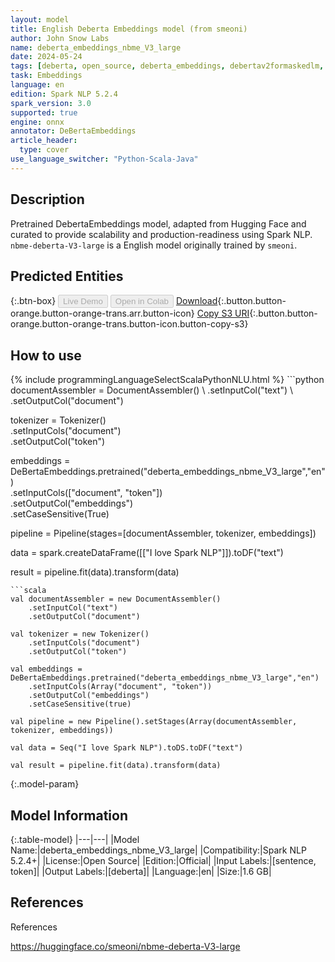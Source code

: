 ```yaml
---
layout: model
title: English Deberta Embeddings model (from smeoni)
author: John Snow Labs
name: deberta_embeddings_nbme_V3_large
date: 2024-05-24
tags: [deberta, open_source, deberta_embeddings, debertav2formaskedlm, en, onnx]
task: Embeddings
language: en
edition: Spark NLP 5.2.4
spark_version: 3.0
supported: true
engine: onnx
annotator: DeBertaEmbeddings
article_header:
  type: cover
use_language_switcher: "Python-Scala-Java"
---
```


## Description

Pretrained DebertaEmbeddings model, adapted from Hugging Face and curated to provide scalability and production-readiness using Spark NLP. `nbme-deberta-V3-large` is a English model originally trained by `smeoni`.

## Predicted Entities



{:.btn-box}
<button class="button button-orange" disabled>Live Demo</button>
<button class="button button-orange" disabled>Open in Colab</button>
[Download](https://s3.amazonaws.com/auxdata.johnsnowlabs.com/public/models/deberta_embeddings_nbme_V3_large_en_5.2.4_3.0_1716557248251.zip){:.button.button-orange.button-orange-trans.arr.button-icon}
[Copy S3 URI](s3://auxdata.johnsnowlabs.com/public/models/deberta_embeddings_nbme_V3_large_en_5.2.4_3.0_1716557248251.zip){:.button.button-orange.button-orange-trans.button-icon.button-copy-s3}

## How to use



<div class="tabs-box" markdown="1">
{% include programmingLanguageSelectScalaPythonNLU.html %}
```python
documentAssembler = DocumentAssembler() \
    .setInputCol("text") \
    .setOutputCol("document")

tokenizer = Tokenizer() \
    .setInputCols("document") \
    .setOutputCol("token")

embeddings = DeBertaEmbeddings.pretrained("deberta_embeddings_nbme_V3_large","en") \
    .setInputCols(["document", "token"]) \
    .setOutputCol("embeddings") \
    .setCaseSensitive(True)

pipeline = Pipeline(stages=[documentAssembler, tokenizer, embeddings])

data = spark.createDataFrame([["I love Spark NLP"]]).toDF("text")

result = pipeline.fit(data).transform(data)
```
```scala
val documentAssembler = new DocumentAssembler()
    .setInputCol("text")
    .setOutputCol("document")

val tokenizer = new Tokenizer()
    .setInputCols("document")
    .setOutputCol("token")

val embeddings = DeBertaEmbeddings.pretrained("deberta_embeddings_nbme_V3_large","en")
    .setInputCols(Array("document", "token"))
    .setOutputCol("embeddings")
    .setCaseSensitive(true)

val pipeline = new Pipeline().setStages(Array(documentAssembler, tokenizer, embeddings))

val data = Seq("I love Spark NLP").toDS.toDF("text")

val result = pipeline.fit(data).transform(data)
```
</div>

{:.model-param}
## Model Information

{:.table-model}
|---|---|
|Model Name:|deberta_embeddings_nbme_V3_large|
|Compatibility:|Spark NLP 5.2.4+|
|License:|Open Source|
|Edition:|Official|
|Input Labels:|[sentence, token]|
|Output Labels:|[deberta]|
|Language:|en|
|Size:|1.6 GB|

## References

References

https://huggingface.co/smeoni/nbme-deberta-V3-large
